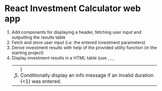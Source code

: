 # React Investment Calculator web app

<ol>
<li>Add components for displaying a header, fetching user input and outputting the results table</li>
<li>Fetch and store user input (i.e. the entered investment parameters)</li>
<li>Derive investment results with help of the provided utility function (in the starting project)</li>
<li>Display investment results in a HTML table (use <table>, <thead>, <tbody> <tr>, <th>, <td>)</li>
<li>Conditionally display an info message if an invalid duration (<1) was entered.</li>
</ol>
